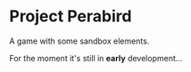 Project Perabird
================

A game with some sandbox elements.

For the moment it's still in **early** development...
